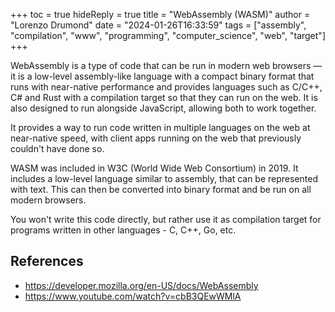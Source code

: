 +++
toc = true
hideReply = true
title = "WebAssembly (WASM)"
author = "Lorenzo Drumond"
date = "2024-01-26T16:33:59"
tags = ["assembly",  "compilation",  "www",  "programming",  "computer_science",  "web",  "target"]
+++


WebAssembly is a type of code that can be run in modern web browsers — it is a low-level assembly-like language with a compact binary format that runs with near-native performance and provides languages such as C/C++, C# and Rust with a compilation target so that they can run on the web. It is also designed to run alongside JavaScript, allowing both to work together.

It provides a way to run code written in multiple languages on the web at near-native speed, with client apps running on the web that previously couldn't have done so.

WASM was included in W3C (World Wide Web Consortium) in 2019. It includes a low-level language similar to assembly, that can be represented with text. This can then be converted into binary format and be run on all modern browsers.

You won't write this code directly, but rather use it as compilation target for programs written in other languages - C, C++, Go, etc.

## References
- https://developer.mozilla.org/en-US/docs/WebAssembly
- https://www.youtube.com/watch?v=cbB3QEwWMlA

